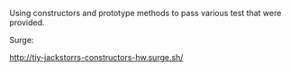 Using constructors and prototype methods to pass various test that were provided.

Surge:

http://tiy-jackstorrs-constructors-hw.surge.sh/
